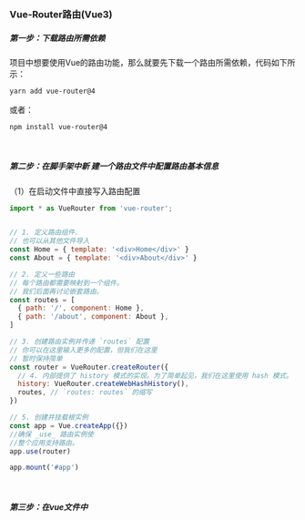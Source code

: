 ### Vue-Router路由(Vue3)

##### 第一步：下载路由所需依赖

项目中想要使用Vue的路由功能，那么就要先下载一个路由所需依赖，代码如下所示：

```tex
yarn add vue-router@4
```

或者：

```tex
npm install vue-router@4
```

    

##### 第二步：在脚手架中新 建一个路由文件中配置路由基本信息

（1）在启动文件中直接写入路由配置

```js
import * as VueRouter from 'vue-router';


// 1. 定义路由组件.
// 也可以从其他文件导入
const Home = { template: '<div>Home</div>' }
const About = { template: '<div>About</div>' }

// 2. 定义一些路由
// 每个路由都需要映射到一个组件。
// 我们后面再讨论嵌套路由。
const routes = [
  { path: '/', component: Home },
  { path: '/about', component: About },
]

// 3. 创建路由实例并传递 `routes` 配置
// 你可以在这里输入更多的配置，但我们在这里
// 暂时保持简单
const router = VueRouter.createRouter({
  // 4. 内部提供了 history 模式的实现。为了简单起见，我们在这里使用 hash 模式。
  history: VueRouter.createWebHashHistory(),
  routes, // `routes: routes` 的缩写
})

// 5. 创建并挂载根实例
const app = Vue.createApp({})
//确保 _use_ 路由实例使
//整个应用支持路由。
app.use(router)

app.mount('#app')
```

    

##### 第三步：在vue文件中<template>标签内使用路由进行跳转

```js

    <!--使用 router-link 组件进行导航 -->
    <!--通过传递 `to` 来指定链接 -->
    <!--`<router-link>` 将呈现一个带有正确 `href` 属性的 `<a>` 标签-->
    <router-link to="/">Go to Home</router-link>
    <router-link to="/about">Go to About</router-link>
```
